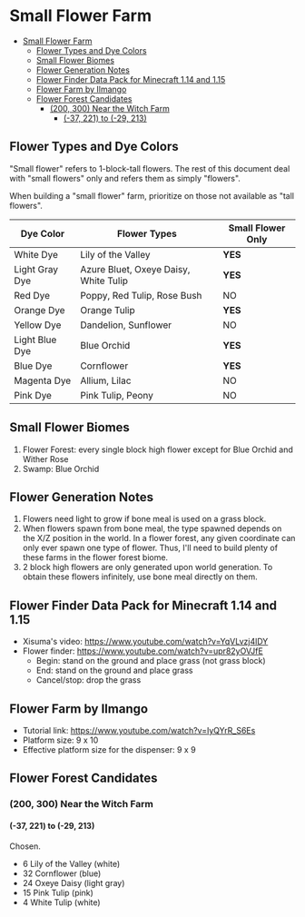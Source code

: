 # Small Flower Farm

- [Small Flower Farm](#small-flower-farm)
    - [Flower Types and Dye Colors](#flower-types-and-dye-colors)
    - [Small Flower Biomes](#small-flower-biomes)
    - [Flower Generation Notes](#flower-generation-notes)
    - [Flower Finder Data Pack for Minecraft 1.14 and 1.15](#flower-finder-data-pack-for-minecraft-114-and-115)
    - [Flower Farm by Ilmango](#flower-farm-by-ilmango)
    - [Flower Forest Candidates](#flower-forest-candidates)
        - [(200, 300) Near the Witch Farm](#200-300-near-the-witch-farm)
            - [(-37, 221) to (-29, 213)](#-37-221-to--29-213)

## Flower Types and Dye Colors

"Small flower" refers to 1-block-tall flowers.
The rest of this document deal with "small flowers" only and refers them as simply "flowers".

When building a "small flower" farm, prioritize on those not available as "tall flowers".

Dye Color | Flower Types | Small Flower Only
--- | --- | ---
White Dye | Lily of the Valley | **YES**
Light Gray Dye | Azure Bluet, Oxeye Daisy, White Tulip | **YES**
Red Dye | Poppy, Red Tulip, Rose Bush | NO
Orange Dye | Orange Tulip | **YES**
Yellow Dye | Dandelion, Sunflower | NO
Light Blue Dye | Blue Orchid | **YES**
Blue Dye | Cornflower | **YES**
Magenta Dye | Allium, Lilac | NO
Pink Dye | Pink Tulip, Peony | NO

## Small Flower Biomes

1. Flower Forest: every single block high flower except for Blue Orchid and Wither Rose
2. Swamp: Blue Orchid

## Flower Generation Notes

1. Flowers need light to grow if bone meal is used on a grass block.
2. When flowers spawn from bone meal, the type spawned depends on the X/Z position in the world. In a flower forest, any given coordinate can only ever spawn one type of flower. Thus, I'll need to build plenty of these farms in the flower forest biome.
3. 2 block high flowers are only generated upon world generation. To obtain these flowers infinitely, use bone meal directly on them.

## Flower Finder Data Pack for Minecraft 1.14 and 1.15

- Xisuma's video: <https://www.youtube.com/watch?v=YqVLvzj4lDY>
- Flower finder: <https://www.youtube.com/watch?v=upr82yOVJfE>
    - Begin: stand on the ground and place grass (not grass block)
    - End: stand on the ground and place grass
    - Cancel/stop: drop the grass

## Flower Farm by Ilmango

- Tutorial link: <https://www.youtube.com/watch?v=IyQYrR_S6Es>
- Platform size: 9 x 10
- Effective platform size for the dispenser: 9 x 9

## Flower Forest Candidates

### (200, 300) Near the Witch Farm

#### (-37, 221) to (-29, 213)

Chosen.

- 6 Lily of the Valley (white)
- 32 Cornflower (blue)
- 24 Oxeye Daisy (light gray)
- 15 Pink Tulip (pink)
- 4 White Tulip (white)
